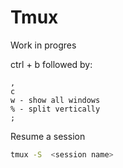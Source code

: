 # Tmux

Work in progres

ctrl + b followed by:
~~~
,
c
w - show all windows
% - split vertically
;
~~~

Resume a session
~~~bash
tmux -S  <session name>
~~~